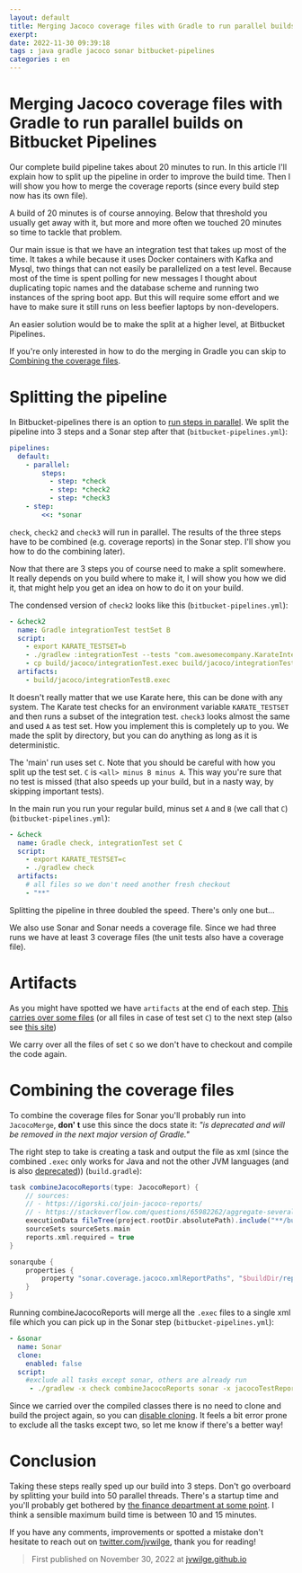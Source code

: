 ```yaml
---
layout: default
title: Merging Jacoco coverage files with Gradle to run parallel builds on Bitbucket Pipelines
exerpt: 
date: 2022-11-30 09:39:18
tags : java gradle jacoco sonar bitbucket-pipelines
categories : en
---
```

Merging Jacoco coverage files with Gradle to run parallel builds on Bitbucket Pipelines
===

Our complete build pipeline takes about 20 minutes to run. In this article I'll explain how to split up the pipeline in order to improve the build time. Then I will show you how to merge the coverage reports (since every build step now has its own file).

<!--more-->

A build of 20 minutes is of course annoying. Below that threshold you usually get away with it, but more and more often we touched 20 minutes so time to tackle that problem.

Our main issue is that we have an integration test that takes up most of the time. It takes a while because it uses Docker containers with Kafka and Mysql, two things that can not easily be parallelized on a test level. Because most of the time is spent polling for new messages I thought about duplicating topic names and the database scheme and running two instances of the spring boot app. But this will require some effort and we have to make sure it still runs on less beefier laptops by non-developers.

An easier solution would be to make the split at a higher level, at Bitbucket Pipelines.

If you're only interested in how to do the merging in Gradle you can skip to [Combining the coverage files](#combining-the-coverage-files).

# Splitting the pipeline

In Bitbucket-pipelines there is an option to [run steps in parallel](https://support.atlassian.com/bitbucket-cloud/docs/set-up-or-run-parallel-steps/).
We split the pipeline into 3 steps and a Sonar step after that (`bitbucket-pipelines.yml`):

```yaml
pipelines:
  default:
    - parallel:
        steps:
          - step: *check
          - step: *check2
          - step: *check3
    - step:
        <<: *sonar
```

`check`, `check2` and `check3` will run in parallel. The results of the three steps have to be combined (e.g. coverage reports) in the Sonar step. I'll show you how to do the combining later).

Now that there are 3 steps you of course need to make a split somewhere. It really depends on you build where to make it, I will show you how we did it, that might help you get an idea on how to do it on your build.

The condensed version of `check2` looks like this (`bitbucket-pipelines.yml`):

```yaml
- &check2
  name: Gradle integrationTest testSet B
  script:
    - export KARATE_TESTSET=b
    - ./gradlew :integrationTest --tests "com.awesomecompany.KarateIntegrationTest.testAll"
    - cp build/jacoco/integrationTest.exec build/jacoco/integrationTestB.exec
  artifacts:
    - build/jacoco/integrationTestB.exec
 ```

It doesn't really matter that we use Karate here, this can be done with any system. The Karate test checks for an environment variable `KARATE_TESTSET` and then runs a subset of the integration test. `check3` looks almost the same and used `A` as test set. How you implement this is completely up to you. We made the split by directory, but you can do anything as long as it is deterministic.

The 'main' run uses set `C`. Note that you should be careful with how you split up the test set. `C` is `<all> minus B minus A`. This way you're sure that no test is missed (that also speeds up your build, but in a nasty way, by skipping important tests). 

In the main run you run your regular build, minus set `A` and `B` (we call that `C`)  (`bitbucket-pipelines.yml`):

```yaml
- &check
  name: Gradle check, integrationTest set C
  script:
    - export KARATE_TESTSET=c
    - ./gradlew check
  artifacts:
    # all files so we don't need another fresh checkout
    - "**"
```

Splitting the pipeline in three doubled the speed. There's only one but...

We also use Sonar and Sonar needs a coverage file. Since we had three runs we have at least 3 coverage files (the unit tests also have a coverage file).

# Artifacts

As you might have spotted we have `artifacts` at the end of each step. [This carries over some files](https://support.atlassian.com/bitbucket-cloud/docs/use-artifacts-in-steps/) (or all files in case of test set `C`) to the next step (also see [this site](https://community.atlassian.com/t5/Bitbucket-questions/Is-there-a-way-of-sharing-data-between-steps-in-bitbucket/qaq-p/777977))

We carry over all the files of set `C` so we don't have to checkout and compile the code again.

# Combining the coverage files

To combine the coverage files for Sonar you'll probably run into `JacocoMerge`, **don'
t** use this since the docs state it: _"is deprecated and will be removed in the next major version of Gradle."_

The right step to take is creating a task and output the file as xml (since the combined `.exec` only works for Java and not the other JVM languages (and is also [deprecated](https://docs.sonarqube.org/8.6/analysis/coverage/)))
(`build.gradle`):

```groovy
task combineJacocoReports(type: JacocoReport) {
    // sources: 
    // - https://igorski.co/join-jacoco-reports/
    // - https://stackoverflow.com/questions/65982262/aggregate-several-jacoco-exec-files-into-a-single-coverage-report-with-gradle
    executionData fileTree(project.rootDir.absolutePath).include("**/build/jacoco/*.exec")
    sourceSets sourceSets.main
    reports.xml.required = true
}

sonarqube {
    properties {
        property "sonar.coverage.jacoco.xmlReportPaths", "$buildDir/reports/jacoco/combineJacocoReports/combineJacocoReports.xml"
    }
}
```

Running combineJacocoReports will merge all the `.exec` files to a single xml file which you can pick up in the Sonar step (`bitbucket-pipelines.yml`):

```yaml
- &sonar
  name: Sonar
  clone:
    enabled: false
  script:
    #exclude all tasks except sonar, others are already run
     - ./gradlew -x check combineJacocoReports sonar -x jacocoTestReport -x compileTestJava -x compileJava -i
```

Since we carried over the compiled classes there is no need to clone and build the project again, so you can [disable cloning](https://bitbucket.org/blog/disabling-clones-in-pipelines-steps).
It feels a bit error prone to exclude all the tasks except two, so let me know if there's a better way!

# Conclusion

Taking these steps really sped up our build into 3 steps. Don't go overboard by splitting your build into 50 parallel threads. There's a startup time and you'll probably get bothered by [the finance department at some point](https://support.atlassian.com/subscriptions-and-billing/docs/manage-your-bill-for-enterprise-plans/). I think a sensible maximum build time is between 10 and 15 minutes.

If you have any comments, improvements or spotted a mistake don't hesitate to reach out on [twitter.com/jvwilge](https://twitter.com/jvwilge), thank you for reading!

> First published on November 30, 2022 at [jvwilge.github.io](http://jvwilge.github.io)
